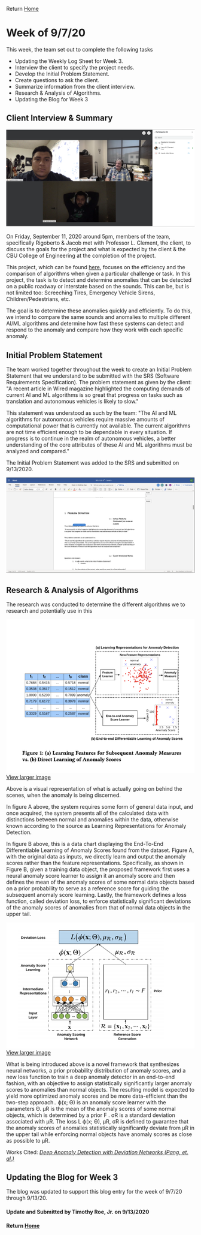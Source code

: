 Return [Home](index.md)

# Week of 9/7/20

This week, the team set out to complete the following tasks

- Updating the Weekly Log Sheet for Week 3.
- Interview the client to specify the project needs.
- Develop the Initial Problem Statement.
- Create questions to ask the client.
- Summarize information from the client interview.
- Research & Analysis of Algorithms.
- Updating the Blog for Week 3

## Client Interview & Summary

![Image from the Client Interview](https://github.com/SoundBytes-CBU/blog/blob/gh-pages/images/week3/meeting.jpg?raw=true)

On Friday, September 11, 2020 around 5pm, members of the team, specifically Rigoberto & Jacob met with Professor L. Clement, the client, to discuss the goals for the project and what is expected by the client & the CBU College of Engineering at the completion of the project.

This project, which can be found [here](project.md), focuses on the efficiency and the comparison of algorithms when given a particular challenge or task. In this project, the task is to detect and determine anomalies that can be detected on a public roadway or interstate based on the sounds. This can be, but is not limited too: Screeching Tires, Emergency Vehicle Sirens, Children/Pedestrians, etc.

The goal is to determine these anomalies quickly and efficiently. To do this, we intend to compare the same sounds and anomalies to multiple different AI/ML algorithms and determine how fast these systems can detect and respond to the anomaly and compare how they work with each specific anomaly.

## Initial Problem Statement

The team worked together throughout the week to create an Initial Problem Statement that we understand to be submitted with the SRS (Software Requirements Specification). The problem statement as given by the client: "A recent article in Wired magazine highlighted the computing demands of current AI and ML algorithms is so great that progress on tasks such as translation and autonomous vehicles is likely to slow."

This statement was understood as such by the team: "The AI and ML algorithms for autonomous vehicles require massive amounts of computational power that is currently not available. The current algorithms are not time efficient enough to be dependable in every situation. If progress is to continue in the realm of autonomous vehicles, a better understanding of the core attributes of these AI and ML algorithms must be analyzed and compared."

The Initial Problem Statement was added to the SRS and submitted on 9/13/2020.

![Image from the Client Interview](https://github.com/SoundBytes-CBU/blog/blob/gh-pages/images/week3/srs_2.jpg?raw=true)

## Research & Analysis of Algorithms

The research was conducted to determine the different algorithms we to research and potentially use in this 

![Learning Features for Subsequent Anomaly Measures vs Direct Learning of Anomaly Scores](https://github.com/SoundBytes-CBU/blog/blob/gh-pages/images/week3/anomaly_1.jpg?raw=true)
[View larger image](https://github.com/SoundBytes-CBU/blog/blob/gh-pages/images/week3/anomaly_1.jpg?raw=true)

Above is a visual representation of what is actually going on behind the scenes, when the anomaly is being discerned.  

In figure A above, the system requires some form of general data input, and once acquired, the system presents all of the calculated data with distinctions between normal and anomalies within the data, otherwise known according to the source as Learning Representations for Anomaly Detection.

In figure B above, this is a data chart displaying the End-To-End Differentiable Learning of Anomaly Scores found from the dataset. Figure A, with the original data as inputs, we directly learn and output the anomaly scores rather than the feature representations. Specifically, as shown in Figure B, given a training data object, the proposed framework first uses a neural anomaly score learner to assign it an anomaly score and then defines the mean of the anomaly scores of some normal data objects based on a prior probability to serve as a reference score for guiding the subsequent anomaly score learning. Lastly, the framework defines a loss function, called deviation loss, to enforce statistically significant deviations of the anomaly scores of anomalies from that of normal data objects in the upper tail.

![Learning Features for Subsequent Anomaly Measures vs Direct Learning of Anomaly Scores b](https://github.com/SoundBytes-CBU/blog/blob/gh-pages/images/week3/anomaly_2.jpg?raw=true)
[View larger image](https://github.com/SoundBytes-CBU/blog/blob/gh-pages/images/week3/anomaly_2.jpg?raw=true)

What is being introduced above is a novel framework that synthesizes neural networks, a prior probability distribution of anomaly scores, and a new loss function to train a deep anomaly detector in an end-to-end fashion, with an objective to assign statistically significantly larger anomaly scores to anomalies than normal objects. The resulting model is expected to yield more optimized anomaly scores and be more data-efficient than the two-step approach.. ϕ(x; Θ) is an anomaly score learner with the parameters Θ. µR is the mean of the anomaly scores of some normal objects, which is determined by a prior F . σR is a standard deviation associated with µR. The loss L ϕ(x; Θ), µR, σR is defined to guarantee that the anomaly scores of anomalies statistically significantly deviate from µR in the upper tail while enforcing normal objects have anomaly scores as close as possible to µR.

Works Cited: [*Deep Anomaly Detection with Deviation Networks (Pang, et. al.)*](http://arxiv-export-lb.library.cornell.edu/pdf/1911.08623)

## Updating the Blog for Week 3
The blog was updated to support this blog entry for the week of 9/7/20 through 9/13/20.

#### Update and Submitted by Timothy Roe, Jr. on 9/13/2020
#### Return [Home](index.md)


